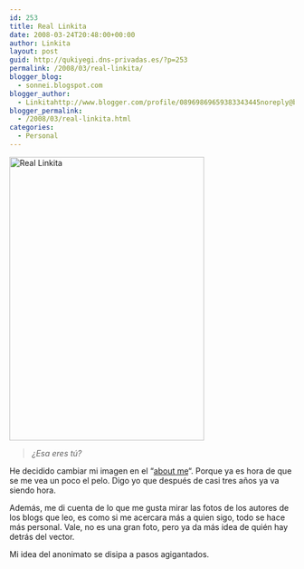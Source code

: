 ```yaml
---
id: 253
title: Real Linkita
date: 2008-03-24T20:48:00+00:00
author: Linkita
layout: post
guid: http://qukiyegi.dns-privadas.es/?p=253
permalink: /2008/03/real-linkita/
blogger_blog:
  - sonnei.blogspot.com
blogger_author:
  - Linkitahttp://www.blogger.com/profile/08969869659383343445noreply@blogger.com
blogger_permalink:
  - /2008/03/real-linkita.html
categories:
  - Personal
---
```

[<img src="http://farm3.static.flickr.com/2161/2359412194_47fdc3fda9.jpg" width="344" height="500" alt="Real Linkita" />](http://www.flickr.com/photos/linkita/2359412194/ "Real Linkita by Linkita, on Flickr")  


<blockquote style="font-style: italic;">
  ¿Esa eres tú?</p>
</blockquote>

He decidido cambiar mi imagen en el &#8220;[about me](http://sonnei.blogspot.com/2005/06/pero-t-quien-eres.html)&#8220;. Porque ya es hora de que se me vea un poco el pelo. Digo yo que después de casi tres años ya va siendo hora.

Además, me di cuenta de lo que me gusta mirar las fotos de los autores de los blogs que leo, es como si me acercara más a quien sigo, todo se hace más personal. Vale, no es una gran foto, pero ya da más idea de quién hay detrás del vector.

Mi idea del anonimato se disipa a pasos agigantados.